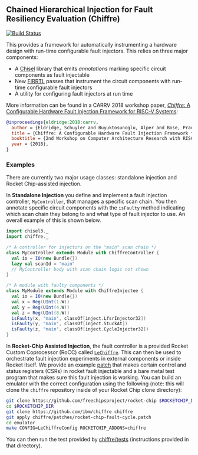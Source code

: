 ## Chained Hierarchical Injection for Fault Resiliency Evaluation (Chiffre)

[![Build Status](https://travis-ci.com/IBM/chiffre.svg?branch=master)](https://travis-ci.com/IBM/chiffre)

This provides a framework for automatically instrumenting a hardware design with run-time configurable fault injectors.
This relies on three major components:
  * A [Chisel](https://github.com/freechipsproject/chisel3) library that emits _annotations_ marking specific circuit components as fault injectable
  * New [FIRRTL](https://github.com/freechipsproject/firrtl) passes that instrument the circuit components with run-time configurable fault injectors
  * A utility for configuring fault injectors at run time

More information can be found in a CARRV 2018 workshop paper, [_Chiffre_: A Configurable Hardware Fault Injection Framework for RISC-V Systems](https://carrv.github.io/2018/papers/CARRV_2018_paper_2.pdf):

``` bibtex
@inproceedings{eldridge:2018:carrv,
  author = {Eldridge, Schuyler and Buyuktosunoglu, Alper and Bose, Pradip},
  title = {Chiffre: A Configurable Hardware Fault Injection Framework for RISC-V Systems},
  booktitle = {2nd Workshop on Computer Architecture Research with RISC-V (CARRV '18)},
  year = {2018},
}
```

### Examples

There are currently two major usage classes: standalone injection and Rocket Chip-assisted injection.

In __Standalone Injection__ you define and implement a fault injection controller, `MyController`, that manages a specific scan chain.
You then annotate specific circuit components with the `isFaulty` method indicating which scan chain they belong to and what type of fault injector to use.
An overall example of this is shown below.

``` scala
import chisel3._
import chiffre._

/* A controller for injectors on the "main" scan chain */
class MyController extends Module with ChiffreController {
  val io = IO(new Bundle{})
  lazy val scanId = "main"
  // MyController body with scan chain logic not shown
}

/* A module with faulty components */
class MyModule extends Module with ChiffreInjectee {
  val io = IO(new Bundle{})
  val x = Reg(UInt(1.W))
  val y = Reg(UInt(4.W))
  val z = Reg(UInt(8.W))
  isFaulty(x, "main", classOf[inject.LfsrInjector32])
  isFaulty(y, "main", classOf[inject.StuckAt])
  isFaulty(z, "main", classOf[inject.CycleInjector32])
}
```

In __Rocket-Chip Assisted Injection__, the fault controller is a provided Rocket Custom Coprocessor (RoCC) called [`LeChiffre`](src/main/scala/chiffre/LeChiffre.scala).
This can then be used to orchestrate fault injection experiments in external components or inside Rocket itself.
We provide an example [patch](patches/rocket-chip-fault-cycle.patch) that makes certain control and status registers (CSRs) in rocket fault injectable and a bare metal test program that makes sure this fault injection is working.
You can build an emulator with the correct configuration using the following (note: this will clone the `chiffre` repository inside of your Rocket Chip clone directory):

``` bash
git clone https://github.com/freechipsproject/rocket-chip $ROCKETCHIP_DIR
cd $ROCKETCHIP_DIR
git clone https://github.com/ibm/chiffre chiffre
git apply chiffre/patches/rocket-chip-fault-cycle.patch
cd emulator
make CONFIG=LeChiffreConfig ROCKETCHIP_ADDONS=chiffre
```

You can then run the test provided by [chiffre/tests](tests) (instructions provided in that directory).
